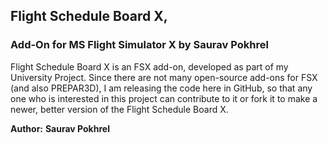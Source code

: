 ## Flight Schedule Board X, 
### Add-On for MS Flight Simulator X by Saurav Pokhrel

Flight Schedule Board X is an FSX add-on, developed as part of my University Project.
Since there are not many open-source add-ons for FSX (and also PREPAR3D), I am releasing the code
here in GitHub, so that any one who is interested in this project can contribute to it or
fork it to make a newer, better version of the Flight Schedule Board X.

**Author:**
**Saurav Pokhrel**

